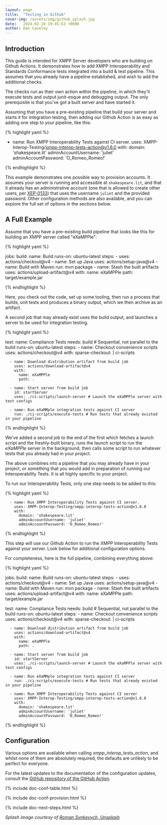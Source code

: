 ```yaml
---
layout: page
title:  "Testing in Github"
cover-img: /assets/img/github_splash.jpg
date:   2024-02-18 19:45:53 +0000
author: Dan Caseley
---
```


## Introduction

This guide is intended for XMPP Server developers who are building on Github Actions. It demonstrates how to add XMPP Interoperability and Standards Conformance tests integrated into a build & test pipeline. This assumes that you already have a pipeline established, and wish to add the additional checks.

The checks run as their own action within the pipeline, in which they'll execute tests and output junit-esque and debugging output. The only prerequisite is that you've got a built server and have started it.

Assuming that you have a pre-existing pipeline that build your server and starts it for integration testing, then adding our Github Action is as easy as adding one step to your pipeline, like this:

{% highlight yaml %}

- name: Run XMPP Interoperability Tests against CI server.
  uses: XMPP-Interop-Testing/xmpp-interop-tests-action@v1.6.0
  with:
    domain: 'shakespeare.lit'
    adminAccountUsername: 'juliet'
    adminAccountPassword: 'O_Romeo_Romeo!'

{% endhighlight %}

This example demonstrates one possible way to provision accounts. It assumes your server is running and accessible at `shakespeare.lit`, and that it already has an administrative account (one that is allowed to create other users, per [XEP-0133](https://xmpp.org/extensions/xep-0133.html)) that uses the username `juliet` and the provided password. Other configuration methods are also available, and you can explore the full set of options in the sections below.

## A Full Example

Assume that you have a pre-existing build pipeline that looks like this for building an XMPP server called "eXaMPPle":

{% highlight yaml %}

jobs:
  build:
    name: Build
    runs-on: ubuntu-latest
    steps:
      - uses: actions/checkout@v4
      - name: Set up Java
        uses: actions/setup-java@v4
      - name: Build with Maven
        run: mvn package
      - name: Stash the built artifacts
        uses: actions/upload-artifact@v4
        with:
          name: eXaMPPle
          path: target/example.jar

{% endhighlight %}

Here, you check out the code, set up some tooling, then run a process that builds, unit tests and produces a binary output, which we then archive as an artifact.

A second job that may already exist uses the build output, and launches a server to be used for integration testing.

{% highlight yaml %}

  test:
    name: Compliance Tests
    needs: build # Sequential, not parallel to the build
    runs-on: ubuntu-latest
    steps:
      - name: Checkout convenience scripts
        uses: actions/checkout@v4
        with:
          sparse-checkout: |
            ci-scripts

      - name: Download distribution artifact from build job
        uses: actions/download-artifact@v4
        with:
          name: eXaMPPle
          path: .

      - name: Start server from build job
        id: startServer
        uses: ./ci-scripts/launch-server # Launch the eXaMPPle server with test configs

      - name: Run eXaMMple integration tests against CI server
        run: ./ci-scripts/execute-tests # Run tests that already existed in your pipeline

{% endhighlight %}


We've added a second job to the end of the first which fetches a launch script and the freshly-built binary, runs the launch script to run the _eXaMPPle_ server in the background, then calls some script to run whatever tests that you already had in your project.

The above combines into a pipeline that you may already have in your project, or something that you would add in preparation of running our Interoperability Tests. It is all highly specific to your project.

To run our Interoperability Tests, only one step needs to be added to this:

{% highlight yaml %}

      - name: Run XMPP Interoperability Tests against CI server.
        uses: XMPP-Interop-Testing/xmpp-interop-tests-action@v1.6.0
        with:
          domain: 'shakespeare.lit'
          adminAccountUsername: 'juliet'
          adminAccountPassword: 'O_Romeo_Romeo!'

{% endhighlight %}

This step will use our Github Action to run the XMPP Interoperability Tests against your server. Look below for additional configuration options.

For completeness, here is the full pipeline, combining everything above:

{% highlight yaml %}

jobs:
  build:
    name: Build
    runs-on: ubuntu-latest
    steps:
      - uses: actions/checkout@v4
      - name: Set up Java
        uses: actions/setup-java@v4
      - name: Build with Maven
        run: mvn package
      - name: Stash the built artifacts
        uses: actions/upload-artifact@v4
        with:
          name: eXaMPPle
          path: target/example.jar

  test:
    name: Compliance Tests
    needs: build # Sequential, not parallel to the build
    runs-on: ubuntu-latest
    steps:
      - name: Checkout convenience scripts
        uses: actions/checkout@v4
        with:
          sparse-checkout: |
            ci-scripts

      - name: Download distribution artifact from build job
        uses: actions/download-artifact@v4
        with:
          name: eXaMPPle
          path: .

      - name: Start server from build job
        id: startServer
        uses: ./ci-scripts/launch-server # Launch the eXaMPPle server with test configs

      - name: Run eXaMMple integration tests against CI server
        run: ./ci-scripts/execute-tests # Run tests that already existed in your pipeline

      - name: Run XMPP Interoperability Tests against CI server
        uses: XMPP-Interop-Testing/xmpp-interop-tests-action@v1.6.0
        with:
          domain: 'shakespeare.lit'
          adminAccountUsername: 'juliet'
          adminAccountPassword: 'O_Romeo_Romeo!'

{% endhighlight %}

## Configuration

Various options are available when calling _xmpp_interop_tests_action_, and whilst none of them are absolutely required, the defaults are unlikely to be perfect for everyone.

For the latest updates to the documentation of the configuration updates, consult the [GitHub repository of the GitHub Action](https://github.com/XMPP-Interop-Testing/xmpp-interop-tests-action).

{% include doc-conf-table.html %}

{% include doc-conf-provision.html %}

{% include doc-next-steps.html %}

_Splash image courtesy of [Roman Synkevych, Unsplash](https://unsplash.com/photos/black-and-white-penguin-toy-wX2L8L-fGeA?utm_content=creditCopyText&utm_medium=referral&utm_source=unsplash)_
